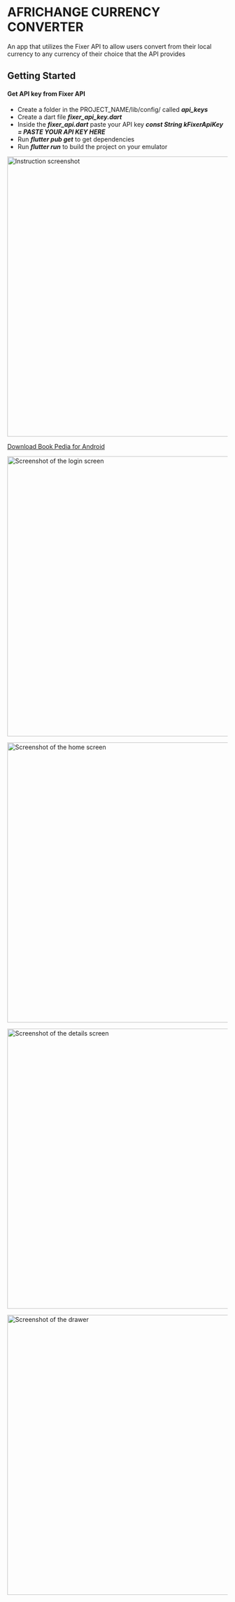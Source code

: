 # AFRICHANGE CURRENCY CONVERTER

An app that utilizes the Fixer API to allow users convert from their local currency to any
currency of their choice that the API provides

## Getting Started

#### Get API key from Fixer API
- Create a folder in the PROJECT_NAME/lib/config/ called ***api_keys***
- Create a dart file ***fixer_api_key.dart***
- Inside the ***fixer_api.dart*** paste your API key ***const String kFixerApiKey = PASTE YOUR API KEY HERE***
- Run ***flutter pub get*** to get dependencies
- Run ***flutter run*** to build the project on your emulator

<a href="https://drive.google.com/uc?export=view&id=1QcyZWNGsTRnBUwT3kgZtrjoH5Hhg2J_s"><img alt="Instruction screenshot" src="https://drive.google.com/uc?export=view&id=1QcyZWNGsTRnBUwT3kgZtrjoH5Hhg2J_s" style="width: 640px" title="Click to enlarge picture" />

[Download Book Pedia for Android](https://github.com/unknownaloy/book_pedia/raw/master/apk/book_pedia.apk)

<a href="https://drive.google.com/uc?export=view&id=1osb3CmeRpLYdlVVDczpSH7SaK1DwcasR"><img alt="Screenshot of the login screen" src="https://drive.google.com/uc?export=view&id=1osb3CmeRpLYdlVVDczpSH7SaK1DwcasR" style="height: 640px" title="Click to enlarge picture" />

<a href="https://drive.google.com/uc?export=view&id=11q_pgR118nx5whfH6QmBAFLqYTst3Y-_"><img alt="Screenshot of the home screen" src="https://drive.google.com/uc?export=view&id=11q_pgR118nx5whfH6QmBAFLqYTst3Y-_" style="height: 640px" title="Click to enlarge picture" />

<a href="https://drive.google.com/uc?export=view&id=1KaVAMHl3iaekGoeossGb53jFf2vAbB54"><img alt="Screenshot of the details screen" src="https://drive.google.com/uc?export=view&id=1KaVAMHl3iaekGoeossGb53jFf2vAbB54" style="height: 640px" title="Click to enlarge picture" />

<a href="https://drive.google.com/uc?export=view&id=1rqezYVlJ0pGeVcW0y4xP7HAZe3mh063r"><img alt="Screenshot of the drawer" src="https://drive.google.com/uc?export=view&id=1rqezYVlJ0pGeVcW0y4xP7HAZe3mh063r" style="height: 640px" title="Click to enlarge picture" />
